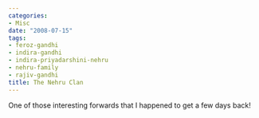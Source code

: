 ```yaml
---
categories:
- Misc
date: "2008-07-15"
tags:
- feroz-gandhi
- indira-gandhi
- indira-priyadarshini-nehru
- nehru-family
- rajiv-gandhi
title: The Nehru Clan
---
```


One of those interesting forwards that I happened to get a few days back!
